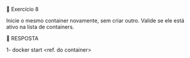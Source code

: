 🚀 Exercício 8

  Inicie o mesmo container novamente, sem criar outro. Valide se ele está ativo na lista de containers.

🚀 RESPOSTA

  1- docker start <ref. do container>